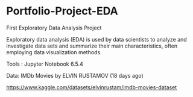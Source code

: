 # Portfolio-Project-EDA
First Exploratory Data Analysis Project

Exploratory data analysis (EDA) is used by data scientists to analyze and investigate data sets and summarize their main characteristics, often employing data visualization methods.

Tools : Jupyter Notebook 6.5.4

Data: IMDb Movies by ELVIN RUSTAMOV (18 days ago)

https://www.kaggle.com/datasets/elvinrustam/imdb-movies-dataset
